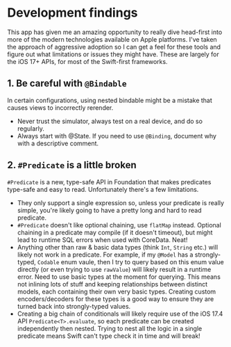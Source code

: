 # Development findings

This app has given me an amazing opportunity to really dive head-first into more of the modern technologies available on Apple platforms.
I've taken the approach of aggressive adoption so I can get a feel for these tools and figure out what limitations or issues they might have.
These are largely for the iOS 17+ APIs, for most of the Swift-first frameworks.

## 1. Be careful with `@Bindable`

In certain configurations, using nested bindable might be a mistake that causes views to incorrectly rerender.

- Never trust the simulator, always test on a real device, and do so regularly.
- Always start with @State. If you need to use `@Binding`, document why with a descriptive comment.

## 2. `#Predicate` is a little broken

`#Predicate` is a new, type-safe API in Foundation that makes predicates type-safe and easy to read.
Unfortunately there's a few limitations.

- They only support a single expression so, unless your predicate is really simple, you're likely going to have a pretty long and hard to read predicate.
- `#Predicate` doesn't like optional chaining, use `flatMap` instead. Optional chaining in a predicate may compile (if it doesn't timeout), but might lead to runtime SQL errors when used with CoreData. Neat!
- Anything other than raw & basic data types (think `Int`, `String` etc.) will likely not work in a predicate. For example, if my `@Model` has a strongly-typed, `Codable` enum vaule, then I try to query based on this enum value directly (or even trying to use `rawValue`) will likely result in a runtime error. Need to use basic types at the moment for querying. This means not inlining lots of stuff and keeping relationships between distinct models, each containing their own very basic types. Creating custom encoders/decoders for these types is a good way to ensure they are turned back into strongly-typed values.
- Creating a big chain of conditionals will likely require use of the iOS 17.4 API `Predicate<T>.evaluate`, so each predicate can be created independently then nested. Trying to nest all the logic in a single predicate means Swift can't type check it in time and will break!

